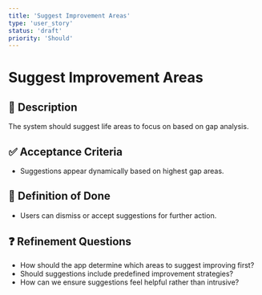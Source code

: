 ```yaml
---
title: 'Suggest Improvement Areas'
type: 'user_story'
status: 'draft'
priority: 'Should'
---
```


# Suggest Improvement Areas

## 📌 Description

The system should suggest life areas to focus on based on gap analysis.

## ✅ Acceptance Criteria

- Suggestions appear dynamically based on highest gap areas.

## 🎯 Definition of Done

- Users can dismiss or accept suggestions for further action.

## ❓ Refinement Questions

- How should the app determine which areas to suggest improving first?
- Should suggestions include predefined improvement strategies?
- How can we ensure suggestions feel helpful rather than intrusive?
